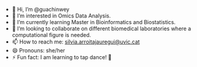 - 👋 Hi, I’m @guachinwey
- 👀 I’m interested in Omics Data Analysis.
- 🌱 I’m currently learning Master in Bioinformatics and Biostatistics.
- 💞️ I’m looking to collaborate on different biomedical laboratories where a computational figure is needed.
- 📫 How to reach me: silvia.arroitajauregui@uvic.cat
- 😄 Pronouns: she/her
- ⚡ Fun fact: I am learning to tap dance! 💫

<!---
guachinwey/guachinwey is a ✨ special ✨ repository because its `README.md` (this file) appears on your GitHub profile.
You can click the Preview link to take a look at your changes.
--->
